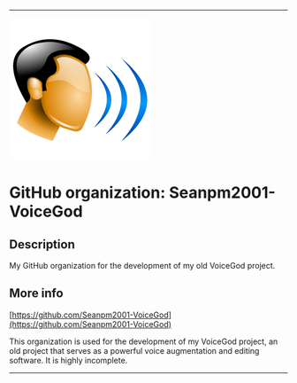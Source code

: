   
***

![VoiceGod.png failed to load. The file may be missing or corrupt. Check the file path for errors first.](/AdditionalInfo/1/Seanpm2001-VoiceGod/VoiceGod.png)

# GitHub organization: Seanpm2001-VoiceGod

## Description

My GitHub organization for the development of my old VoiceGod project.

## More info

[https://github.com/Seanpm2001-VoiceGod](https://github.com/Seanpm2001-VoiceGod)

This organization is used for the development of my VoiceGod project, an old project that serves as a powerful voice augmentation and editing software. It is highly incomplete.

***
